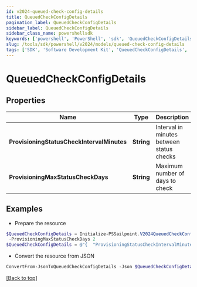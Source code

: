 ```yaml
---
id: v2024-queued-check-config-details
title: QueuedCheckConfigDetails
pagination_label: QueuedCheckConfigDetails
sidebar_label: QueuedCheckConfigDetails
sidebar_class_name: powershellsdk
keywords: ['powershell', 'PowerShell', 'sdk', 'QueuedCheckConfigDetails', 'V2024QueuedCheckConfigDetails'] 
slug: /tools/sdk/powershell/v2024/models/queued-check-config-details
tags: ['SDK', 'Software Development Kit', 'QueuedCheckConfigDetails', 'V2024QueuedCheckConfigDetails']
---
```



# QueuedCheckConfigDetails

## Properties

Name | Type | Description | Notes
------------ | ------------- | ------------- | -------------
**ProvisioningStatusCheckIntervalMinutes** | **String** | Interval in minutes between status checks | [required]
**ProvisioningMaxStatusCheckDays** | **String** | Maximum number of days to check | [required]

## Examples

- Prepare the resource
```powershell
$QueuedCheckConfigDetails = Initialize-PSSailpoint.V2024QueuedCheckConfigDetails  -ProvisioningStatusCheckIntervalMinutes 30 `
 -ProvisioningMaxStatusCheckDays 2
$QueuedCheckConfigDetails = @"{  "ProvisioningStatusCheckIntervalMinutes": "30", "ProvisioningMaxStatusCheckDays": "2" }"@
```

- Convert the resource from JSON
```powershell
ConvertFrom-JsonToQueuedCheckConfigDetails -Json $QueuedCheckConfigDetails
```


[[Back to top]](#) 

